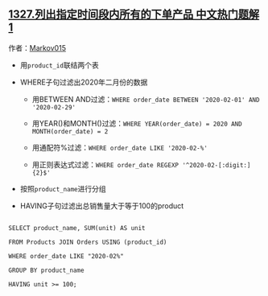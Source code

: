 ## [1327.列出指定时间段内所有的下单产品 中文热门题解1](https://leetcode.cn/problems/list-the-products-ordered-in-a-period/solutions/100000/inner-join-where-group-by-having-by-markov015)

作者：[Markov015](https://leetcode.cn/u/Markov015)
* 用`product_id`联结两个表
* WHERE子句过滤出2020年二月份的数据
    * 用BETWEEN AND过滤：`WHERE order_date BETWEEN '2020-02-01' AND '2020-02-29'`
    * 用YEAR()和MONTH()过滤：`WHERE YEAR(order_date) = 2020 AND MONTH(order_date) = 2`
    * 用通配符%过滤：`WHERE order_date LIKE '2020-02-%'`
    * 用正则表达式过滤：`WHERE order_date REGEXP '^2020-02-[:digit:]{2}$'`
* 按照`product_name`进行分组
* HAVING子句过滤出总销售量大于等于100的product

```
SELECT product_name, SUM(unit) AS unit
FROM Products JOIN Orders USING (product_id)
WHERE order_date LIKE "2020-02%"
GROUP BY product_name
HAVING unit >= 100;
```

